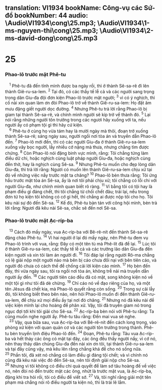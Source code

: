 translation: VI1934
bookName: Công-vụ các Sứ-đồ 
bookNumber: 44
audio: \Audio\VI1934\cong\25.mp3; \Audio\VI1934\1-ms-nguyen-thi\cong\25.mp3; \Audio\VI1934\2-ms-david-dong\cong\25.mp3
-------

<div class="title"><h1>25</h1><h3>Phao-lô trước mặt Phê-tu</h3></div>
<span class="verse cong_25_1"> <sup>1</sup> Phê-tu đã đến tỉnh mình được ba ngày rồi, thì ở thành Sê-sa-rê đi lên thành Giê-ru-sa-lem. </span>
<span class="verse cong_25_2"><sup>2</sup> Tại đó, có các thầy tế lễ cả và các người sang trọng trong dân Giu-đa đội đơn kiện Phao-lô trước mặt người; </span>
<span class="verse cong_25_3"><sup>3</sup> vì có ý nghịch, thì cố nài xin quan làm ơn đòi Phao-lô trở về thành Giê-ru-sa-lem: Họ đặt âm mưu đặng giết người dọc đường. </span>
<span class="verse cong_25_4"><sup>4</sup> Nhưng Phê-tu trả lời rằng Phao-lô bị giam tại thành Sê-sa-rê, và chính mình người sẽ kíp trở về thành đó. </span>
<span class="verse cong_25_5"><sup>5</sup> Lại nói rằng những người tôn trưởng trong các ngươi hãy xuống với ta, nếu người ấy có phạm tội gì thì hãy cứ kiện. <br/></span>
<span class="verse cong_25_6"> <sup>6</sup> Phê-tu ở cùng họ vừa tám hay là mười ngày mà thôi, đoạn trở xuống thành Sê-sa-rê; sáng ngày sau, người ngồi nơi tòa án và truyền dẫn Phao-lô đến. </span>
<span class="verse cong_25_7"><sup>7</sup> Phao-lô mới đến, thì có các người Giu-đa ở thành Giê-ru-sa-lem xuống vây bọc người, lấy nhiều cớ nặng mà thưa, nhưng chẳng tìm được chứng. </span>
<span class="verse cong_25_8"><sup>8</sup> Còn Phao-lô nói đặng binh vực mình, rằng: Tôi chẳng từng làm điều dữ chi, hoặc nghịch cùng luật pháp người Giu-đa, hoặc nghịch cùng đền thờ, hay là nghịch cùng Sê-sa. </span>
<span class="verse cong_25_9"><sup>9</sup> Nhưng Phê-tu muốn cho đẹp lòng dân Giu-đa, thì trả lời rằng: Ngươi có muốn lên thành Giê-ru-sa-lem chịu xử tại đó về những việc nầy trước mặt ta chăng? </span>
<span class="verse cong_25_10"><sup>10</sup> Phao-lô bèn thưa rằng: Tôi ứng hầu trước mặt tòa án Sê-sa, ấy là nơi tôi phải chịu xử; tôi chẳng có lỗi chi với người Giu-đa, như chính mình quan biết rõ ràng. </span>
<span class="verse cong_25_11"><sup>11</sup> Ví bằng tôi có tội hay là phạm điều gì đáng chết, thì tôi chẳng từ chối chết đâu; trái lại, nếu trong đơn từ họ kiện tôi không có cớ gì hết, thì chẳng ai được nộp tôi cho họ. Tôi kêu nài sự đó đến Sê-sa. </span>
<span class="verse cong_25_12"><sup>12</sup> Kế đó, Phê-tu bàn tán với công hội mình, bèn trả lời rằng: Ngươi đã kêu nài Sê-sa, chắc sẽ đến nơi Sê-sa. <br/></span>
<div class="title"><h3>Phao-lô trước mặt Ạc-ríp-ba</h3></div>
<span class="verse cong_25_13"> <sup>13</sup> Cách đó mấy ngày, vua Ạc-ríp-ba với Bê-rê-nít đến thành Sê-sa-rê đặng chào Phê-tu. </span>
<span class="verse cong_25_14"><sup>14</sup> Vì hai người ở lại đó mấy ngày, nên Phê-tu đem vụ Phao-lô trình với vua, rằng: Đây có một tên tù mà Phê-lít đã để lại. </span>
<span class="verse cong_25_15"><sup>15</sup> Lúc tôi ở thành Giê-ru-sa-lem, các thầy tế lễ cả và các trưởng lão dân Giu-đa đến kiện người và xin tôi làm án người đi. </span>
<span class="verse cong_25_16"><sup>16</sup> Tôi đáp lại rằng người Rô-ma chẳng có lệ giải nộp một người nào mà bên bị cáo chưa đối nại với bên tiên cáo, và người đó chưa có cách thế để chống cãi lời kiện cáo mình. </span>
<span class="verse cong_25_17"><sup>17</sup> Họ bèn đến đây, thì vừa ngày sau, tôi ra ngồi nơi tòa án, không trễ nải mà truyền dẫn người ấy đến. </span>
<span class="verse cong_25_18"><sup>18</sup> Các người tiên cáo đều đã có mặt, song không kiện nó về một tội gì như tôi đã dè chừng. </span>
<span class="verse cong_25_19"><sup>19</sup> Chỉ cáo nó về đạo riêng của họ, và một tên Jêsus đã chết kia, mà Phao-lô quyết rằng còn sống. </span>
<span class="verse cong_25_20"><sup>20</sup> Trong sự cãi lẫy đó, tôi không biết theo bên nào, nên hỏi Phao-lô muốn đi đến thành Giê-ru-sa-lem, để chịu xử mọi điều ấy tại nơi đó chăng. </span>
<span class="verse cong_25_21"><sup>21</sup> Nhưng nó đã kêu nài để việc kiện mình lại cho hoàng đế phân xử. Vậy, tôi đã truyền giam nó trong ngục đợi tới khi tôi giải cho Sê-sa. </span>
<span class="verse cong_25_22"><sup>22</sup> Ạc-ríp-ba bèn nói với Phê-tu rằng: Ta cũng muốn nghe người ấy. Phê-tu tâu rằng: Đến mai vua sẽ nghe. <br/></span>
<span class="verse cong_25_23"> <sup>23</sup> Vậy, qua bữa sau, vua Ạc-ríp-ba với Bê-rê-nít đến cách long trọng, vào phòng xử kiện với quan quản cơ và các người tôn trưởng trong thành. Phê-tu bèn truyền lịnh điệu Phao-lô đến. </span>
<span class="verse cong_25_24"><sup>24</sup> Đoạn, Phê-tu rằng: Tâu vua Ạc-ríp-ba và hết thảy các ông có mặt tại đây, các ông đều thấy người nầy, vì cớ nó, nên thay thảy dân chúng Giu-đa đến nài xin ơn tôi, tại thành Giê-ru-sa-lem và tại đây cũng vậy, mà kêu lên rằng chẳng khá để cho nó sống nữa. </span>
<span class="verse cong_25_25"><sup>25</sup> Phần tôi, đã xét nó chẳng có làm điều gì đáng tội chết; và vì chính nó cũng đã kêu nài việc đó đến Sê-sa, nên tôi định giải nộp cho Sê-sa. </span>
<span class="verse cong_25_26"><sup>26</sup> Nhưng vì tôi không có điều chi quả quyết để làm sớ tâu hoàng đế về việc nó, nên đòi nó đến trước mặt các ông, nhứt là trước mặt vua, là Ạc-ríp-ba, đặng khi tra hỏi rồi, tôi có điều để viết sớ. </span>
<span class="verse cong_25_27"><sup>27</sup> Vả, tôi nghĩ rằng giải một tên phạm mà chẳng nói rõ điều người ta kiện nó, thì là trái lẽ lắm. <br/></span>
